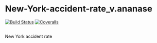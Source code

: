# New-York-accident-rate_v.ananase
[![Build Status](https://travis-ci.org/itechartbigdatalab/NY-Accidents-Rate.svg)](https://travis-ci.org/itechartbigdatalab/NY-Accidents-Rate)
[![Coveralls][coveralls-badge]][coveralls]

[coveralls-badge]: https://img.shields.io/coveralls/itechartbigdatalab/NY-Accidents-Rate.svg/master.png?style=flat-square
[coveralls]: https://coveralls.io/github/itechartbigdatalab/NY-Accidents-Rate

<br/>
New York accident rate 
